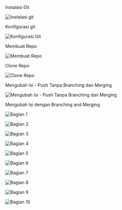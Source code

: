 Instalasi Git 

![Instalasi git](https://github.com/Maliksidik/tekn-cloud-computing/blob/71d1b4a1af9dca5f94ff2dc38517c0b81177a6cf/minggu-01/Instalasi.jpg)


Konfigurasi git

![Konfigurasi Git](https://github.com/Maliksidik/tekn-cloud-computing/blob/71d1b4a1af9dca5f94ff2dc38517c0b81177a6cf/minggu-01/Konfigurasi-git.jpg)


Membuat Repo

![Membuat Repo](https://github.com/Maliksidik/tekn-cloud-computing/blob/2a5a97b67657727d8923ffd68ce5aa2edb5a00b9/minggu-01/Membuat-Repo.jpg)

Clone Repo

![Clone Repo](https://github.com/Maliksidik/tekn-cloud-computing/blob/71d1b4a1af9dca5f94ff2dc38517c0b81177a6cf/minggu-01/clone-repo.jpg)

Mengubah Isi - Push Tanpa Branching dan Merging

![Mengubah Isi - Push Tanpa Branching dan Merging](https://github.com/Maliksidik/tekn-cloud-computing/blob/71d1b4a1af9dca5f94ff2dc38517c0b81177a6cf/minggu-01/Mengubah-Isi-Push-Tanpa-Branching-dan-Merging.jpg)

Mengubah Isi dengan Branching and Merging

![Bagian 1](https://github.com/Maliksidik/tekn-cloud-computing/blob/main/minggu-01/Mengubah-Isi-dengan-Branching-and-Merging-1.jpg)

![Bagian 2](https://github.com/Maliksidik/tekn-cloud-computing/blob/main/minggu-01/Mengubah-Isi-dengan-Branching-and-Merging-2.jpg)

![Bagian 3](https://github.com/Maliksidik/tekn-cloud-computing/blob/main/minggu-01/Mengubah-Isi-dengan-Branching-and-Merging-3.jpg)

![Bagian 4](https://github.com/Maliksidik/tekn-cloud-computing/blob/main/minggu-01/Mengubah-Isi-dengan-Branching-and-Merging-4.jpg)

![Bagian 5](https://github.com/Maliksidik/tekn-cloud-computing/blob/main/minggu-01/Mengubah-Isi-dengan-Branching-and-Merging-5.jpg)

![Bagian 6](https://github.com/Maliksidik/tekn-cloud-computing/blob/main/minggu-01/Mengubah-Isi-dengan-Branching-and-Merging-6.jpg)

![Bagian 7](https://github.com/Maliksidik/tekn-cloud-computing/blob/main/minggu-01/Mengubah-Isi-dengan-Branching-and-Merging-7.jpg)

![Bagian 8](https://github.com/Maliksidik/tekn-cloud-computing/blob/main/minggu-01/Mengubah-Isi-dengan-Branching-and-Merging-8.jpg)

![Bagian 9](https://github.com/Maliksidik/tekn-cloud-computing/blob/main/minggu-01/Mengubah-Isi-dengan-Branching-and-Merging-9.jpg)

![Bagian 10](https://github.com/Maliksidik/tekn-cloud-computing/blob/main/minggu-01/Mengubah-Isi-dengan-Branching-and-Merging-10.jpg)


